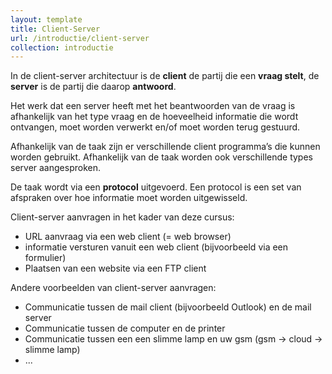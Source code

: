 ```yaml
---
layout: template
title: Client-Server
url: /introductie/client-server
collection: introductie
---
```


<div class="highlight">
In de client-server architectuur is de <strong>client</strong> de partij die een <strong>vraag stelt</strong>, de <strong>server</strong> is de partij die daarop <strong>antwoord</strong>.
</div>

Het werk dat een server heeft met het beantwoorden van de vraag is afhankelijk van het type vraag en de hoeveelheid informatie die wordt ontvangen, moet worden verwerkt en/of moet worden terug gestuurd.

Afhankelijk van de taak zijn er verschillende client programma’s die kunnen worden gebruikt. 
Afhankelijk van de taak worden ook verschillende types server aangesproken.

De taak wordt via een <strong>protocol</strong> uitgevoerd. Een protocol is een set van afspraken over hoe informatie moet worden uitgewisseld.

Client-server aanvragen in het kader van deze cursus:
* URL aanvraag via een web client (= web browser)
* informatie versturen vanuit een web client (bijvoorbeeld via een formulier)
* Plaatsen van een website via een FTP client

Andere voorbeelden van client-server aanvragen:
* Communicatie tussen de mail client (bijvoorbeeld Outlook) en de mail server
* Communicatie tussen de computer en de printer
* Communicatie tussen een een slimme lamp en uw gsm (gsm -> cloud -> slimme lamp)
* ...